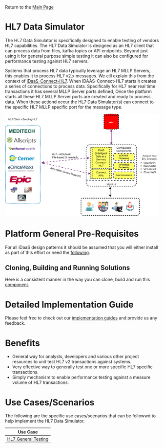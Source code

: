 Return to the <a href="https://project-herophilus.github.io/Project-Herophilus-Assets/" target="_blank">Main Page</a>

# HL7 Data Simulator

The HL7 Data Simulator is specifically designed to enable testing of vendors HL7 capabilities. The HL7 Data Simulator is
designed as an HL7 client that can process data from files, kafka topics or API endpoints. Beyond just using it for 
general purpose simple testing it can also be configured for performance testing against HL7 servers.

Systems that process HL7 data typically leverage an HL7 MLLP Servers, this enables it to process HL7 v2.x 
messages. We eill explain this from the context of [iDaaS-Connect-HL7](https://github.com/Project-Herophilus/iDaaS-Connect/tree/main/iDaaS-Connect-HL7). 
When iDAAS-Connect-HL7 starts it creates a series of connections to process data. Specifically for HL7 near real time transactions it has several MLLP Server ports defined, Once the platform starts all these HL7 MLLP Server ports are
created and ready to process data. When these actiond occur the HL7 Data Simulator(s) can connect to the specific HL7 MLLP specific port for the message type.

![Data Flow](https://github.com/Project-Herophilus/Project-Herophilus-Assets/blob/main/images/iDaaS-Platform/DataFlow-HL7.png)

# Platform General Pre-Requisites
For all iDaaS design patterns it should be assumed that you will either install as part of this effort or need the
[following](https://github.com/Project-Herophilus/Project-Herophilus-Assets/blob/main/PreRequisites.md).

## Cloning, Building and Running Solutions
Here is a consistent manner in the way you can clone, build and run this
[component](https://github.com/Project-Herophilus/Project-Herophilus-Assets/blob/main/CloningBuildingRunningSolution.md).

# Detailed Implementation Guide
Please feel free to check out our [implementation guides](https://github.com/Project-Herophilus/Project-Herophilus-Assets/blob/main/Platform-Content/ImplementationGuides/intro.md)
and provide us any feedback.

# Benefits

- General way for analysts, developers and various other project resources to unit test HL7 v2 transactions
against systems.
- Very effective way to generally test one or more specific HL7 specific transactions.
- Simply mechanism to enable performance testing against a measure volume of HL7 transactions.

# Use Cases/Scenarios
The following are the specific use cases/scenarios that can be followwd to help implement 
the HL7 Data Simulator.

| Use Case                |
|-------------------------|
| [HL7 General Testing](https://github.com/Project-Herophilus/Project-Herophilus-Assets/blob/main/Platform-Content/ImplementationGuides/DataSim-HL7.md) |



